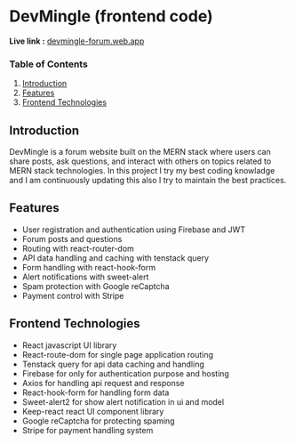 # DevMingle (frontend code)

**Live link :** [devmingle-forum.web.app](https://devmingle-forum.web.app)

### Table of Contents

1. [Introduction](#introduction)
2. [Features](#features)
3. [Frontend Technologies](#frontend-technologies)

## Introduction

DevMingle is a forum website built on the MERN stack where users can share posts, ask questions, and interact with others on topics related to MERN stack technologies. In this project I try my best coding knowladge and I am continuously updating this also I try to maintain the best practices.

## Features

- User registration and authentication using Firebase and JWT
- Forum posts and questions
- Routing with react-router-dom
- API data handling and caching with tenstack query
- Form handling with react-hook-form
- Alert notifications with sweet-alert
- Spam protection with Google reCaptcha
- Payment control with Stripe

## Frontend Technologies

- React javascript UI library
- React-route-dom for single page application routing
- Tenstack query for api data caching and handling
- Firebase for only for authentication purpose and hosting
- Axios for handling api request and response
- React-hook-form for handling form data
- Sweet-alert2 for show alert notification in ui and model
- Keep-react react UI component library
- Google reCaptcha for protecting spaming
- Stripe for payment handling system
